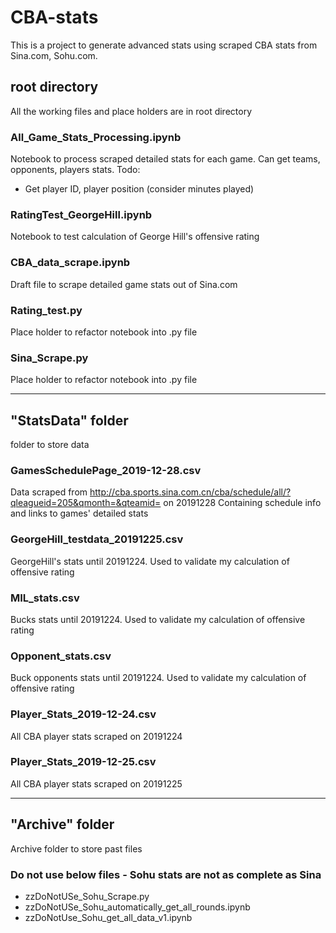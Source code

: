 # CBA-stats

This is a project to generate advanced stats using scraped CBA stats from Sina.com, Sohu.com.

## root directory
All the working files and place holders are in root directory

### All_Game_Stats_Processing.ipynb
Notebook to process scraped detailed stats for each game. Can get teams, opponents, players stats.
Todo:
* Get player ID, player position (consider minutes played)

### RatingTest_GeorgeHill.ipynb
Notebook to test calculation of George Hill's offensive rating

### CBA_data_scrape.ipynb
Draft file to scrape detailed game stats out of Sina.com

### Rating_test.py
Place holder to refactor notebook into .py file

### Sina_Scrape.py
Place holder to refactor notebook into .py file

---

## "StatsData" folder
folder to store data

### GamesSchedulePage_2019-12-28.csv
Data scraped from http://cba.sports.sina.com.cn/cba/schedule/all/?qleagueid=205&qmonth=&qteamid= on 20191228
Containing schedule info and links to games' detailed stats

### GeorgeHill_testdata_20191225.csv
GeorgeHill's stats until 20191224. Used to validate my calculation of offensive rating

### MIL_stats.csv
Bucks stats until 20191224. Used to validate my calculation of offensive rating

### Opponent_stats.csv	
Buck opponents stats until 20191224. Used to validate my calculation of offensive rating

### Player_Stats_2019-12-24.csv	
All CBA player stats scraped on 20191224

### Player_Stats_2019-12-25.csv
All CBA player stats scraped on 20191225

---

## "Archive" folder
Archive folder to store past files

### Do not use below files - Sohu stats are not as complete as Sina

* zzDoNotUSe_Sohu_Scrape.py
* zzDoNotUSe_Sohu_automatically_get_all_rounds.ipynb
* zzDoNotUse_Sohu_get_all_data_v1.ipynb
